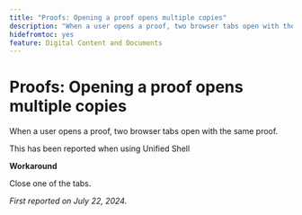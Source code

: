 ```yaml
---
title: "Proofs: Opening a proof opens multiple copies"
description: "When a user opens a proof, two browser tabs open with the same proof. "
hidefromtoc: yes
feature: Digital Content and Documents
---
```


# Proofs: Opening a proof opens multiple copies

When a user opens a proof, two browser tabs open with the same proof. 

This has been reported when using Unified Shell

**Workaround**

Close one of the tabs.

_First reported on July 22, 2024._
